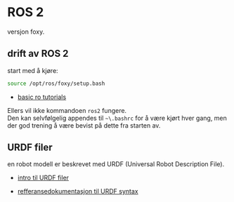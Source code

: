 # ROS 2
versjon foxy.

## drift av ROS 2
start med å kjøre:

```Bash
source /opt/ros/foxy/setup.bash
```

- [basic ro tutorials](http://wiki.ros.org/ROS/Tutorials)

Ellers vil ikke kommandoen `ros2` fungere.  
Den kan selvfølgelig appendes til `~\.bashrc` for å være kjørt hver gang, men der god trening å være bevist på dette fra starten av.

## URDF filer

en robot modell er beskrevet med URDF (Universal Robot Description File).

- [intro til URDF filer](https://articulatedrobotics.xyz/ready-for-ros-7-urdf/)

- [refferansedokumentasjon til URDF syntax](http://wiki.ros.org/urdf/XML)